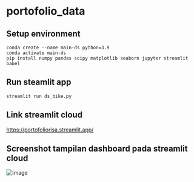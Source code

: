 # portofolio_data

## Setup environment
```
conda create --name main-ds python=3.9
conda activate main-ds
pip install numpy pandas scipy matplotlib seaborn jupyter streamlit babel
```

## Run steamlit app
```
streamlit run ds_bike.py
```

## Link streamlit cloud
https://portofoliorisa.streamlit.app/

## Screenshot tampilan dashboard pada streamlit cloud
![image](https://github.com/risadniati/portofolio_data/assets/152244838/160e7c1e-ae50-4e7c-b3eb-6ca6cb1a0c29)
